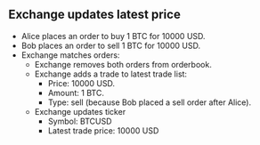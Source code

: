## Exchange updates latest price

* Alice places an order to buy 1 BTC for 10000 USD.
* Bob places an order to sell 1 BTC for 10000 USD.
* Exchange matches orders:
  * Exchange removes both orders from orderbook.
  * Exchange adds a trade to latest trade list:
    * Price: 10000 USD.
    * Amount: 1 BTC.
    * Type: sell (because Bob placed a sell order after Alice).
  * Exchange updates ticker
    * Symbol: BTCUSD
    * Latest trade price: 10000 USD
